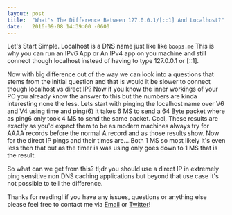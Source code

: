 ```yaml
---
layout: post
title:  "What's The Difference Between 127.0.0.1/[::1] And Localhost?"
date:   2016-09-08 14:39:00 -0600
---
```


Let's Start Simple. Localhost is a DNS name just like like ```boops.me``` This is why you can run an IPv6 App or An IPv4 app on you machine and still connect though localhost instead of having to type 127.0.0.1 or [::1].

Now with big difference out of the way we can look into a questions that stems from the initial question and that is would it be slower to connect though localhost vs direct IP? Now if you know the inner workings of your PC you already know the answer to this but the numbers are kinda interesting none the less. Lets start with pinging the localhost name over V6 and V4 using time and ping(6) it takes 6 MS to send a 64 Byte packet where as ping6 only took 4 MS to send the same packet. Cool, These results are exactly as you'd expect them to be as modern machines always try for AAAA records before the normal A record and as those results show. Now for the direct IP pings and their times are....Both 1 MS so most likely it's even less then that but as the timer is was using only goes down to 1 MS that is the result.

So what can we get from this? tl;dr you should use a direct IP in extremely ping sensitive non DNS caching applications but beyond that use case it's not possible to tell the difference.

Thanks for reading! if you have any issues, questions or anything else please feel free to contact me via [Email](mailto:blog@boops.me) or [Twitter](https://twitter.com/Sir_Boops)!
